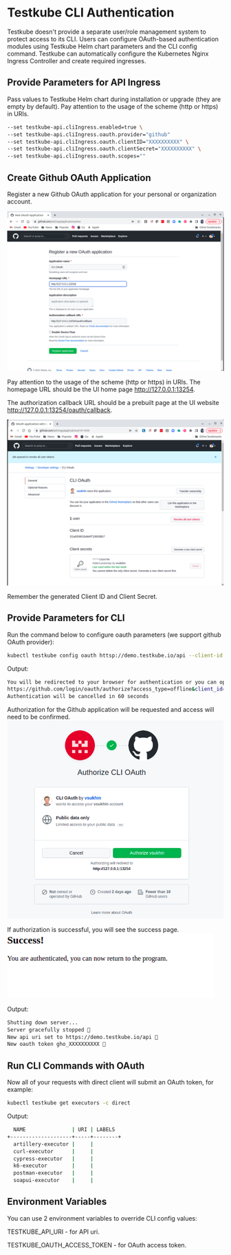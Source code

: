 # Testkube CLI Authentication

Testkube doesn't provide a separate user/role management system to protect access to its CLI.
Users can configure OAuth-based authentication modules using Testkube Helm chart parameters and
the CLI config command.
Testkube can automatically configure the Kubernetes Nginx Ingress Controller and create required 
ingresses.

## **Provide Parameters for API Ingress**
Pass values to Testkube Helm chart during installation or upgrade (they are empty by default).
Pay attention to the usage of the scheme (http or https) in URIs.

```sh
--set testkube-api.cliIngress.enabled=true \
--set testkube-api.cliIngress.oauth.provider="github"
--set testkube-api.cliIngress.oauth.clientID="XXXXXXXXXX" \
--set testkube-api.cliIngress.oauth.clientSecret="XXXXXXXXXX" \
--set testkube-api.cliIngress.oauth.scopes=""
```
## **Create Github OAuth Application**

Register a new Github OAuth application for your personal or organization account.

![Register new App](img/github_app_request_cli.png)

Pay attention to the usage of the scheme (http or https) in URIs.
The homepage URL
should be the UI home page http://127.0.0.1:13254.

The authorization callback URL
should be a prebuilt page at the UI website http://127.0.0.1:13254/oauth/callback.

![View created App](img/github_app_response_cli.png)

Remember the generated Client ID and Client Secret.

## **Provide Parameters for CLI**

Run the command below to configure oauth parameters (we support github OAuth provider):

```sh
kubectl testkube config oauth httsp://demo.testkube.io/api --client-id XXXXXXXXXX --client-secret XXXXXXXXXX
```

Output:

```sh
You will be redirected to your browser for authentication or you can open the url below manually
https://github.com/login/oauth/authorize?access_type=offline&client_id=XXXXXXXXXX&redirect_uri=http%3A%2F%2F127.0.0.1%3A13254%2Foauth%2Fcallback&response_type=code&state=iRQkcwXV
Authentication will be cancelled in 60 seconds
```

Authorization for the Github application will be requested and access will need to be confirmed. 
![Confirm App aithorization](img/github_app_authorize_cli.png)

If authorization is successful, you will see the success page.
![Success Page](img/github_app_success_cli.png)

Output:

```sh
Shutting down server...
Server gracefully stopped 🥇
New api uri set to https://demo.testkube.io/api 🥇
New oauth token gho_XXXXXXXXXX 🥇
```

## **Run CLI Commands with OAuth**

Now all of your requests with direct client will submit an OAuth token, for example:

```sh
kubectl testkube get executors -c direct
```

Output:

```sh
  NAME               | URI | LABELS  
+--------------------+-----+--------+
  artillery-executor |     |         
  curl-executor      |     |         
  cypress-executor   |     |         
  k6-executor        |     |         
  postman-executor   |     |         
  soapui-executor    |     |      
```

## **Environment Variables**

You can use 2 environment variables to override CLI config values:

TESTKUBE_API_URI - for API uri.

TESTKUBE_OAUTH_ACCESS_TOKEN - for OAuth access token.
